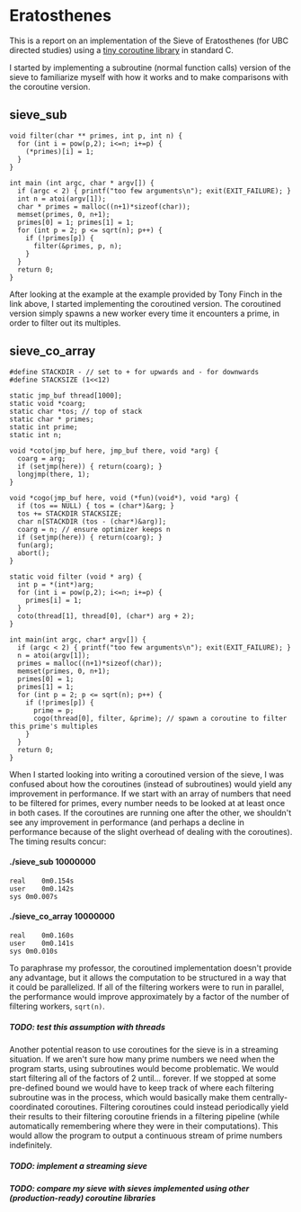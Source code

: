 # Eratosthenes

This is a report on an implementation of the Sieve of Eratosthenes (for UBC directed studies) using a [tiny coroutine library](https://fanf.livejournal.com/105413.html) in standard C.

I started by implementing a subroutine (normal function calls) version of the sieve to familiarize myself with how it works and to make comparisons with the coroutine version. 

<h2>sieve_sub</h2>

```
void filter(char ** primes, int p, int n) {
  for (int i = pow(p,2); i<=n; i+=p) {
    (*primes)[i] = 1;
  }
}

int main (int argc, char * argv[]) {
  if (argc < 2) { printf("too few arguments\n"); exit(EXIT_FAILURE); }
  int n = atoi(argv[1]);
  char * primes = malloc((n+1)*sizeof(char));
  memset(primes, 0, n+1);
  primes[0] = 1; primes[1] = 1;
  for (int p = 2; p <= sqrt(n); p++) {
    if (!primes[p]) {
      filter(&primes, p, n);
    }
  }
  return 0;
}
```

After looking at the example at the example provided by Tony Finch in the link above, I started implementing the coroutined version. The coroutined version simply spawns a new worker every time it encounters a prime, in order to filter out its multiples.

<h2>sieve_co_array</h2>

```
#define STACKDIR - // set to + for upwards and - for downwards
#define STACKSIZE (1<<12)

static jmp_buf thread[1000];
static void *coarg;
static char *tos; // top of stack
static char * primes;
static int prime;
static int n;

void *coto(jmp_buf here, jmp_buf there, void *arg) {
  coarg = arg;
  if (setjmp(here)) { return(coarg); }
  longjmp(there, 1);
}

void *cogo(jmp_buf here, void (*fun)(void*), void *arg) {
  if (tos == NULL) { tos = (char*)&arg; }
  tos += STACKDIR STACKSIZE;
  char n[STACKDIR (tos - (char*)&arg)];
  coarg = n; // ensure optimizer keeps n
  if (setjmp(here)) { return(coarg); }
  fun(arg);
  abort();
}

static void filter (void * arg) {
  int p = *(int*)arg;
  for (int i = pow(p,2); i<=n; i+=p) {
    primes[i] = 1;
  }
  coto(thread[1], thread[0], (char*) arg + 2);
}

int main(int argc, char* argv[]) {
  if (argc < 2) { printf("too few arguments\n"); exit(EXIT_FAILURE); }
  n = atoi(argv[1]);
  primes = malloc((n+1)*sizeof(char));
  memset(primes, 0, n+1);
  primes[0] = 1;
  primes[1] = 1;
  for (int p = 2; p <= sqrt(n); p++) {
    if (!primes[p]) {
      prime = p;
      cogo(thread[0], filter, &prime); // spawn a coroutine to filter this prime's multiples
    }
  }
  return 0;
}

```

When I started looking into writing a coroutined version of the sieve, I was confused about how the coroutines (instead of subroutines) would yield any improvement in performance. If we start with an array of numbers that need to be filtered for primes, every number needs to be looked at at least once in both cases. If the coroutines are running one after the other, we shouldn't see any improvement in performance (and perhaps a decline in performance because of the slight overhead of dealing with the coroutines). The timing results concur:
<h4> ./sieve_sub 10000000 </h4>

```
real	0m0.154s
user	0m0.142s
sys	0m0.007s
```

<h4> ./sieve_co_array 10000000 </h4>

```
real	0m0.160s
user	0m0.141s
sys	0m0.010s
```

To paraphrase my professor, the coroutined implementation doesn't provide any advantage, but it allows the computation to be structured in a way that it could be parallelized. If all of the filtering workers were to run in parallel, the performance would improve approximately by a factor of the number of filtering workers, `sqrt(n)`.

<h5>TODO: test this assumption with threads</h3>

Another potential reason to use coroutines for the sieve is in a streaming situation. If we aren't sure how many prime numbers we need when the program starts, using subroutines would become problematic. We would start filtering all of the factors of 2 until... forever. If we stopped at some pre-defined bound we would have to keep track of where each filtering subroutine was in the process, which would basically make them centrally-coordinated coroutines. Filtering coroutines could instead periodically yield their results to their filtering coroutine friends in a filtering pipeline (while automatically remembering where they were in their computations). This would allow the program to output a continuous stream of prime numbers indefinitely.

<h5>TODO: implement a streaming sieve</h5>

<h5>TODO: compare my sieve with sieves implemented using other (production-ready) coroutine libraries</h5>























